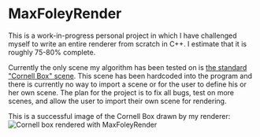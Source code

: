 # MaxFoleyRender
This is a work-in-progress personal project in which I have challenged myself to write an entire renderer from scratch in C++.
I estimate that it is roughly 75-80% complete. 

Currently the only scene my algorithm has been tested on is [the standard "Cornell Box" scene](https://en.wikipedia.org/wiki/Cornell_box).
This scene has been hardcoded into the program and there is currently no way to import a scene or for the user to define his or her own scene. 
The plan for the project is to fix all bugs, test on more scenes, and allow the user to import their own scene for rendering.

This is a successful image of the Cornell Box drawn by my renderer:
![Cornell box rendered with MaxFoleyRender](https://i.imgur.com/1tppEID.png)
